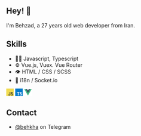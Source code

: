 ## Hey! 👋
I'm Behzad, a 27 years old web developer from Iran.

## Skills
- 👨‍💻 Javascript, Typescript
- ⚙️ Vue.js, Vuex. Vue Router
- 👁️ HTML / CSS / SCSS
- 💽 i18n / Socket.io

<code><img height="20" alt="javascript" src="https://raw.githubusercontent.com/github/explore/80688e429a7d4ef2fca1e82350fe8e3517d3494d/topics/javascript/javascript.png"></code>
<code><img height="20" alt="typescript" src="https://raw.githubusercontent.com/github/explore/80688e429a7d4ef2fca1e82350fe8e3517d3494d/topics/typescript/typescript.png"></code>
<code><img height="20" alt="vue" src="https://raw.githubusercontent.com/github/explore/80688e429a7d4ef2fca1e82350fe8e3517d3494d/topics/vue/vue.png"></code>

## Contact
- [@behkha](https://t.me/behkha) on Telegram

